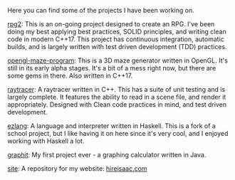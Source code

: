 
Here you can find some of the projects I have been working on.


[rpg2](https://github.com/isaac-castillo/rpg2): This is an on-going project designed to create an RPG. I've been doing my best applying best practices, SOLID principles, and writing clean code in modern C++17. This project has continuous integration, automatic builds, and is largely written with test driven development (TDD) practices.

[opengl-maze-program](https://github.com/isaac-castillo/opengl-maze-program): This is a 3D maze generator written in OpenGL. It's still in its early alpha stages. It's a bit of a mess right now, but there are some gems in there. Also written in C++17.  

[raytracer](https://github.com/isaac-castillo/raytracer): A raytracer written in C++. This has a suite of unit testing and is largely complete. It features the ability to read in a scene file, and render it appropriately. Designed with Clean code practices in mind, and test driven development.

[ezlang](https://github.com/isaac-castillo/ezlang): A language and interpreter written in Haskell. This is a fork of a school project, but I like having it on here since it's very cool, and I enjoyed working with Haskell a lot. 

[graphit](https://github.com/isaac-castillo/graphit): My first project ever - a graphing calculator written in Java.  

[site](https://github.com/isaac-castillo/site): A repository for my website: [hireisaac.com](https://hireisaac.com)

